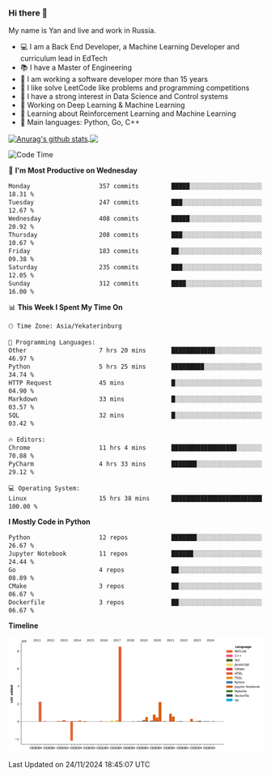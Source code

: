### Hi there 👋

My name is Yan and live and work in Russia.

- 💻 I am a Back End Developer, a Machine Learning Developer and curriculum lead in EdTech
- 📚 I have a Master of Engineering
- 🤔 I am working a software developer more than 15 years
- 🌱 I like solve LeetCode like problems and programming competitions
- 📝 I have a strong interest in Data Science and Control systems
- 🔭 Working on Deep Learning & Machine Learning
- 🌱 Learning about Reinforcement Learning and Machine Learning
- 🌟 Main languages: Python, Go, C++

<!--


**yanchick/yanchick** is a ✨ _special_ ✨ repository because its `README.md` (this file) appears on your GitHub profile.

Here are some ideas to get you started:

- I am a self taught Full Stack Developer and a Machine Learning Developer
- 🌱 I’m currently learning ...
- 👯 I’m looking to collaborate on ...
- 🤔 I’m looking for help with ...
- 💬 Ask me about ...
- 📫 How to reach me: ...
- 😄 Pronouns: ...
- ⚡ Fun fact: ...

-->


<a href="https://github.com/anuraghazra/github-readme-stats">
    <img align="center" src="https://github-readme-stats.vercel.app/api?username=yanchick&count_private=true" alt="Anurag's github stats" />
</a>
<a href="https://github.com/anuraghazra/github-readme-stats">
    <img align="center" src="https://github-readme-stats.vercel.app/api/top-langs/?username=yanchick&hide=javascript,html,CSS" />
</a>

<!--START_SECTION:waka-->
![Code Time](http://img.shields.io/badge/Code%20Time-2%2C617%20hrs%2022%20mins-blue)

📅 **I'm Most Productive on Wednesday** 

```text
Monday                   357 commits         █████░░░░░░░░░░░░░░░░░░░░   18.31 % 
Tuesday                  247 commits         ███░░░░░░░░░░░░░░░░░░░░░░   12.67 % 
Wednesday                408 commits         █████░░░░░░░░░░░░░░░░░░░░   20.92 % 
Thursday                 208 commits         ███░░░░░░░░░░░░░░░░░░░░░░   10.67 % 
Friday                   183 commits         ██░░░░░░░░░░░░░░░░░░░░░░░   09.38 % 
Saturday                 235 commits         ███░░░░░░░░░░░░░░░░░░░░░░   12.05 % 
Sunday                   312 commits         ████░░░░░░░░░░░░░░░░░░░░░   16.00 % 
```


📊 **This Week I Spent My Time On** 

```text
🕑︎ Time Zone: Asia/Yekaterinburg

💬 Programming Languages: 
Other                    7 hrs 20 mins       ████████████░░░░░░░░░░░░░   46.97 % 
Python                   5 hrs 25 mins       █████████░░░░░░░░░░░░░░░░   34.74 % 
HTTP Request             45 mins             █░░░░░░░░░░░░░░░░░░░░░░░░   04.90 % 
Markdown                 33 mins             █░░░░░░░░░░░░░░░░░░░░░░░░   03.57 % 
SQL                      32 mins             █░░░░░░░░░░░░░░░░░░░░░░░░   03.42 % 

🔥 Editors: 
Chrome                   11 hrs 4 mins       ██████████████████░░░░░░░   70.88 % 
PyCharm                  4 hrs 33 mins       ███████░░░░░░░░░░░░░░░░░░   29.12 % 

💻 Operating System: 
Linux                    15 hrs 38 mins      █████████████████████████   100.00 % 
```

**I Mostly Code in Python** 

```text
Python                   12 repos            ███████░░░░░░░░░░░░░░░░░░   26.67 % 
Jupyter Notebook         11 repos            ██████░░░░░░░░░░░░░░░░░░░   24.44 % 
Go                       4 repos             ██░░░░░░░░░░░░░░░░░░░░░░░   08.89 % 
CMake                    3 repos             ██░░░░░░░░░░░░░░░░░░░░░░░   06.67 % 
Dockerfile               3 repos             ██░░░░░░░░░░░░░░░░░░░░░░░   06.67 % 
```



**Timeline**

![Lines of Code chart](https://raw.githubusercontent.com/yanchick/yanchick/main/assets/bar_graph.png)


 Last Updated on 24/11/2024 18:45:07 UTC
<!--END_SECTION:waka-->

